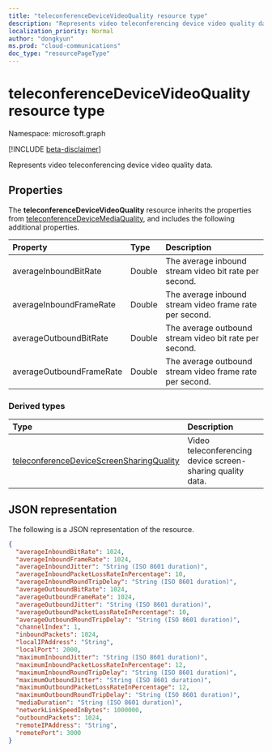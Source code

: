 ```yaml
---
title: "teleconferenceDeviceVideoQuality resource type"
description: "Represents video teleconferencing device video quality data."
localization_priority: Normal
author: "dongkyun"
ms.prod: "cloud-communications"
doc_type: "resourcePageType"
---
```


# teleconferenceDeviceVideoQuality resource type

Namespace: microsoft.graph

[!INCLUDE [beta-disclaimer](../../includes/beta-disclaimer.md)]

Represents video teleconferencing device video quality data.

## Properties

The **teleconferenceDeviceVideoQuality** resource inherits the properties from [teleconferenceDeviceMediaQuality](teleconferencedevicemediaquality.md), and includes the following additional properties.

| Property     | Type        | Description |
|:-------------|:------------|:------------|
|averageInboundBitRate|Double|The average inbound stream video bit rate per second.|
|averageInboundFrameRate|Double|The average inbound stream video frame rate per second.|
|averageOutboundBitRate|Double|The average outbound stream video bit rate per second.|
|averageOutboundFrameRate|Double|The average outbound stream video frame rate per second.|

### Derived types

| Type                                                 | Description                                                         |
|:-----------------------------------------------------|:--------------------------------------------------------------------|
| [teleconferenceDeviceScreenSharingQuality](teleconferencedevicescreensharingquality.md)    | Video teleconferencing device screen-sharing quality data. |

## JSON representation

The following is a JSON representation of the resource.

<!-- {
  "blockType": "resource",
  "optionalProperties": [

  ],
  "@odata.type": "microsoft.graph.teleconferenceDeviceVideoQuality",
  "baseType": "microsoft.graph.teleconferenceDeviceMediaQuality"
}-->

```json
{
  "averageInboundBitRate": 1024,
  "averageInboundFrameRate": 1024,
  "averageInboundJitter": "String (ISO 8601 duration)",
  "averageInboundPacketLossRateInPercentage": 10,
  "averageInboundRoundTripDelay": "String (ISO 8601 duration)",
  "averageOutboundBitRate": 1024,
  "averageOutboundFrameRate": 1024,
  "averageOutboundJitter": "String (ISO 8601 duration)",
  "averageOutboundPacketLossRateInPercentage": 10,
  "averageOutboundRoundTripDelay": "String (ISO 8601 duration)",
  "channelIndex": 1,
  "inboundPackets": 1024,
  "localIPAddress": "String",
  "localPort": 2000,
  "maximumInboundJitter": "String (ISO 8601 duration)",
  "maximumInboundPacketLossRateInPercentage": 12,
  "maximumInboundRoundTripDelay": "String (ISO 8601 duration)",
  "maximumOutboundJitter": "String (ISO 8601 duration)",
  "maximumOutboundPacketLossRateInPercentage": 12,
  "maximumOutboundRoundTripDelay": "String (ISO 8601 duration)",
  "mediaDuration": "String (ISO 8601 duration)",
  "networkLinkSpeedInBytes": 1000000,
  "outboundPackets": 1024,
  "remoteIPAddress": "String",
  "remotePort": 3000
}
```

<!-- uuid: 16cd6b66-4b1a-43a1-adaf-3a886856ed98
2019-02-04 14:57:30 UTC -->
<!-- {
  "type": "#page.annotation",
  "description": "teleconferenceDeviceVideoQuality resource",
  "keywords": "",
  "section": "documentation",
  "tocPath": ""
}-->
